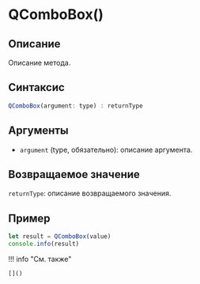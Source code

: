 # QComboBox()

## Описание
Описание метода.

## Синтаксис
```javascript
QComboBox(argument: type) : returnType
```

## Аргументы
- `argument` (type, обязательно): описание аргумента.

## Возвращаемое значение
`returnType`: описание возвращаемого значения.

## Пример
```javascript linenums="1"
let result = QComboBox(value)
console.info(result)
```

!!! info "См. также"

    []()

